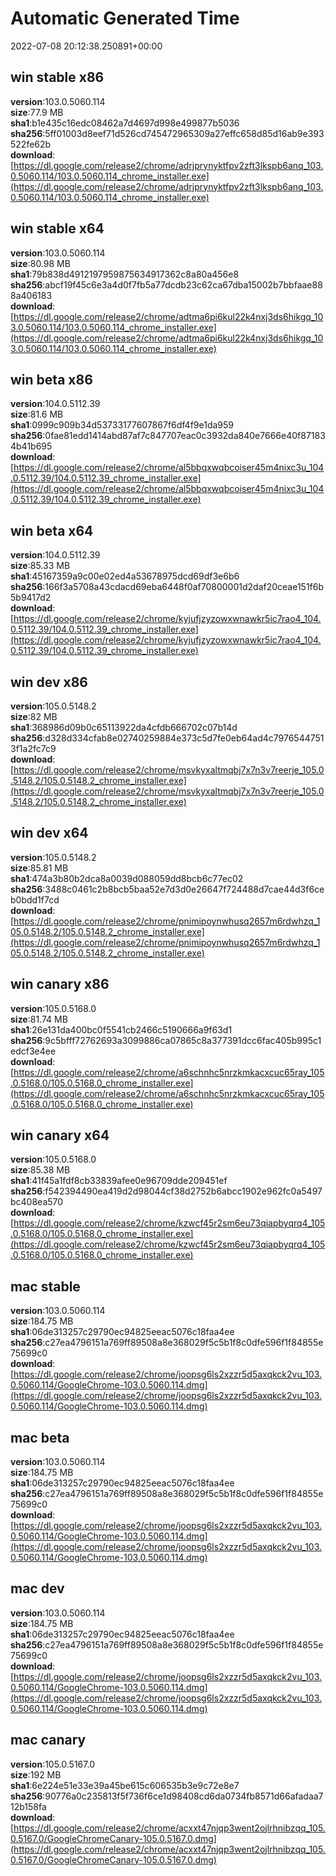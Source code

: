 # Automatic Generated Time
2022-07-08 20:12:38.250891+00:00

## win stable x86
**version**:103.0.5060.114  
**size**:77.9 MB  
**sha1**:b1e435c16edc08462a7d4697d998e499877b5036  
**sha256**:5ff01003d8eef71d526cd745472965309a27effc658d85d16ab9e393522fe62b  
**download**:[https://dl.google.com/release2/chrome/adrjprynyktfpv2zft3lkspb6anq_103.0.5060.114/103.0.5060.114_chrome_installer.exe](https://dl.google.com/release2/chrome/adrjprynyktfpv2zft3lkspb6anq_103.0.5060.114/103.0.5060.114_chrome_installer.exe)  

## win stable x64
**version**:103.0.5060.114  
**size**:80.98 MB  
**sha1**:79b838d4912197959875634917362c8a80a456e8  
**sha256**:abcf19f45c6e3a4d0f7fb5a77dcdb23c62ca67dba15002b7bbfaae888a406183  
**download**:[https://dl.google.com/release2/chrome/adtma6pi6kul22k4nxj3ds6hikgq_103.0.5060.114/103.0.5060.114_chrome_installer.exe](https://dl.google.com/release2/chrome/adtma6pi6kul22k4nxj3ds6hikgq_103.0.5060.114/103.0.5060.114_chrome_installer.exe)  

## win beta x86
**version**:104.0.5112.39  
**size**:81.6 MB  
**sha1**:0999c909b34d53733177607867f6df4f9e1da959  
**sha256**:0fae81edd1414abd87af7c847707eac0c3932da840e7666e40f871834b41b695  
**download**:[https://dl.google.com/release2/chrome/al5bbqxwqbcoiser45m4nixc3u_104.0.5112.39/104.0.5112.39_chrome_installer.exe](https://dl.google.com/release2/chrome/al5bbqxwqbcoiser45m4nixc3u_104.0.5112.39/104.0.5112.39_chrome_installer.exe)  

## win beta x64
**version**:104.0.5112.39  
**size**:85.33 MB  
**sha1**:45167359a9c00e02ed4a53678975dcd69df3e6b6  
**sha256**:166f3a5708a43cdacd69eba6448f0af70800001d2daf20ceae151f6b5b9417d2  
**download**:[https://dl.google.com/release2/chrome/kyjufjzyzowxwnawkr5ic7rao4_104.0.5112.39/104.0.5112.39_chrome_installer.exe](https://dl.google.com/release2/chrome/kyjufjzyzowxwnawkr5ic7rao4_104.0.5112.39/104.0.5112.39_chrome_installer.exe)  

## win dev x86
**version**:105.0.5148.2  
**size**:82 MB  
**sha1**:368986d09b0c65113922da4cfdb666702c07b14d  
**sha256**:d328d334cfab8e02740259884e373c5d7fe0eb64ad4c79765447513f1a2fc7c9  
**download**:[https://dl.google.com/release2/chrome/msvkyxaltmqbj7x7n3v7reerje_105.0.5148.2/105.0.5148.2_chrome_installer.exe](https://dl.google.com/release2/chrome/msvkyxaltmqbj7x7n3v7reerje_105.0.5148.2/105.0.5148.2_chrome_installer.exe)  

## win dev x64
**version**:105.0.5148.2  
**size**:85.81 MB  
**sha1**:474a3b80b2dca8a0039d088059dd8bcb6c77ec02  
**sha256**:3488c0461c2b8bcb5baa52e7d3d0e26647f724488d7cae44d3f6ceb0bdd1f7cd  
**download**:[https://dl.google.com/release2/chrome/pnimipoynwhusq2657m6rdwhzq_105.0.5148.2/105.0.5148.2_chrome_installer.exe](https://dl.google.com/release2/chrome/pnimipoynwhusq2657m6rdwhzq_105.0.5148.2/105.0.5148.2_chrome_installer.exe)  

## win canary x86
**version**:105.0.5168.0  
**size**:81.74 MB  
**sha1**:26e131da400bc0f5541cb2466c5190666a9f63d1  
**sha256**:9c5bfff72762693a3099886ca07865c8a377391dcc6fac405b995c1edcf3e4ee  
**download**:[https://dl.google.com/release2/chrome/a6schnhc5nrzkmkacxcuc65ray_105.0.5168.0/105.0.5168.0_chrome_installer.exe](https://dl.google.com/release2/chrome/a6schnhc5nrzkmkacxcuc65ray_105.0.5168.0/105.0.5168.0_chrome_installer.exe)  

## win canary x64
**version**:105.0.5168.0  
**size**:85.38 MB  
**sha1**:41f45a1fdf8cb33839afee0e96709dde209451ef  
**sha256**:f542394490ea419d2d98044cf38d2752b6abcc1902e962fc0a5497bc408ea570  
**download**:[https://dl.google.com/release2/chrome/kzwcf45r2sm6eu73qiapbyqrq4_105.0.5168.0/105.0.5168.0_chrome_installer.exe](https://dl.google.com/release2/chrome/kzwcf45r2sm6eu73qiapbyqrq4_105.0.5168.0/105.0.5168.0_chrome_installer.exe)  

## mac stable
**version**:103.0.5060.114  
**size**:184.75 MB  
**sha1**:06de313257c29790ec94825eeac5076c18faa4ee  
**sha256**:c27ea4796151a769ff89508a8e368029f5c5b1f8c0dfe596f1f84855e75699c0  
**download**:[https://dl.google.com/release2/chrome/joopsg6ls2xzzr5d5axqkck2vu_103.0.5060.114/GoogleChrome-103.0.5060.114.dmg](https://dl.google.com/release2/chrome/joopsg6ls2xzzr5d5axqkck2vu_103.0.5060.114/GoogleChrome-103.0.5060.114.dmg)  

## mac beta
**version**:103.0.5060.114  
**size**:184.75 MB  
**sha1**:06de313257c29790ec94825eeac5076c18faa4ee  
**sha256**:c27ea4796151a769ff89508a8e368029f5c5b1f8c0dfe596f1f84855e75699c0  
**download**:[https://dl.google.com/release2/chrome/joopsg6ls2xzzr5d5axqkck2vu_103.0.5060.114/GoogleChrome-103.0.5060.114.dmg](https://dl.google.com/release2/chrome/joopsg6ls2xzzr5d5axqkck2vu_103.0.5060.114/GoogleChrome-103.0.5060.114.dmg)  

## mac dev
**version**:103.0.5060.114  
**size**:184.75 MB  
**sha1**:06de313257c29790ec94825eeac5076c18faa4ee  
**sha256**:c27ea4796151a769ff89508a8e368029f5c5b1f8c0dfe596f1f84855e75699c0  
**download**:[https://dl.google.com/release2/chrome/joopsg6ls2xzzr5d5axqkck2vu_103.0.5060.114/GoogleChrome-103.0.5060.114.dmg](https://dl.google.com/release2/chrome/joopsg6ls2xzzr5d5axqkck2vu_103.0.5060.114/GoogleChrome-103.0.5060.114.dmg)  

## mac canary
**version**:105.0.5167.0  
**size**:192 MB  
**sha1**:6e224e51e33e39a45be615c606535b3e9c72e8e7  
**sha256**:90776a0c235813f5f736f6ce1d98408cd6da0734fb8571d66afadaa712b158fa  
**download**:[https://dl.google.com/release2/chrome/acxxt47njqp3went2ojlrhnibzqq_105.0.5167.0/GoogleChromeCanary-105.0.5167.0.dmg](https://dl.google.com/release2/chrome/acxxt47njqp3went2ojlrhnibzqq_105.0.5167.0/GoogleChromeCanary-105.0.5167.0.dmg)  

